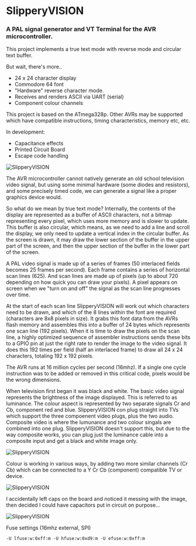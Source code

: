 # SlipperyVISION

### A PAL signal generator and VT Terminal for the AVR microcontroller.

This project implements a true text mode with reverse mode and circular text buffer.

But wait, there's more..

- 24 x 24 character display
- Commodore 64 font
- "Hardware" reverse character mode.
- Receives and renders ASCII via UART (serial) 
- Component colour channels

This project is based on the ATmega328p. Other AVRs may be supported which have compatible
instructions, timing characteristics, memory etc, etc.

In development:

- Capacitance effects
- Printed Circuit Board
- Escape code handling

![SlipperyVISION](https://storage.googleapis.com/kyoto.catchpole.net/slipperyvision.jpg)

The AVR microcontroller cannot natively generate an old school television video signal, but using some minimal
hardware (some diodes and resistors), and some precisely timed code, we can generate a signal like a proper
graphics device would.

So what do we mean by true text mode? Internally, the contents of the display are represented as a
buffer of ASCII characters, not a bitmap representing every pixel, which uses more memory and is slower to update.
This buffer is also circular, which means, as we need to add a line and scroll the display, we only
need to update a vertical index in the circular buffer.  As the screen is drawn, it may draw the lower
section of the buffer in the upper part of the screen, and then the upper section of the buffer in the
lower part of the screen.

A PAL video signal is made up of a series of frames (50 interlaced fields becomes 25 frames per second).
Each frame contains a series of horizontal scan lines (625).
And scan lines are made up of pixels (up to about 720 depending on how quick you can draw your pixels).
A pixel appears on screen when we "turn on and off" the signal as the scan line progresses over time.

At the start of each scan line SlipperyVISION will work out which characters need to be drawn, and which of
the 8 lines within the font are required (characters are 8x8 pixels in size).  It grabs this font data from the
AVRs flash memory and assembles this into a buffer of 24 bytes which represents one scan line (192 pixels).
When it is time to draw the pixels on the scan line, a highly optimized sequence of assembler instructions
sends these bits to a GPIO pin at just the right rate to render the image to the video signal.  It does this
192 times per field (half an interlaced frame) to draw all 24 x 24 characters, totaling 192 x 192 pixels.

The AVR runs at 16 million cycles per second (16mhz). If a single one cycle instruction was to be added or removed
in this critical code, pixels would be the wrong dimensions.

When television first began it was black and white. The basic video signal represents the brightness of the image displayed.
This is referred to as luminance. The colour aspect is represented by two separate signals Cr and Cb, component red and blue.
SlipperyVISION con plug straight into TVs which support the three compoenent video plugs, plus the two audio.
Composite video is where the lumunance and two colour singals are combined into one plug. SlipperyVISION doesn't support
this, but due to the way composite works, you can plug just the luminance cable into a composite input and get a black and white image only.

![SlipperyVISION](https://storage.googleapis.com/kyoto.catchpole.net/slipperyvision-blue.jpg)

Colour is working in various ways, by adding two more similar channels (Cr Cb)
which can be connected to a Y Cr Cb (component) compatible TV or device.

![SlipperyVISION](https://storage.googleapis.com/kyoto.catchpole.net/slipperyvision-autopak-pcb.png)

I accidentally left caps on the board and noticed it messing with the image, then decided I could have capacitors
put in circuit on purpose...

![SlipperyVISION](https://storage.googleapis.com/kyoto.catchpole.net/slipperyvision-fx.jpg)

Fuse settings (16mhz external, SPI)

```
-U lfuse:w:0xff:m -U hfuse:w:0xd9:m -U efuse:w:0xff:m
```
